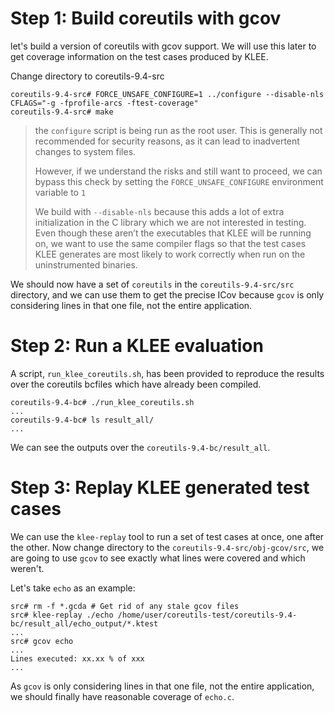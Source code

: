 # Step 1: Build coreutils with gcov

let's build a version of coreutils with gcov support. We will use this later to get coverage information on the test cases produced by KLEE.


Change directory to coreutils-9.4-src

```shell
coreutils-9.4-src# FORCE_UNSAFE_CONFIGURE=1 ../configure --disable-nls CFLAGS="-g -fprofile-arcs -ftest-coverage"
coreutils-9.4-src# make
```

> the `configure` script is being run as the root user. This is generally not recommended for security reasons, as it can lead to inadvertent changes to system files.
>
> However, if we understand the risks and still want to proceed, we can bypass this check by setting the `FORCE_UNSAFE_CONFIGURE` environment variable to `1`
>
> We build with `--disable-nls` because this adds a lot of extra initialization in the C library which we are not interested in testing. Even though these aren’t the executables that KLEE will be running on, we want to use the same compiler flags so that the test cases KLEE generates are most likely to work correctly when run on the uninstrumented binaries.

We should now have a set of `coreutils` in the `coreutils-9.4-src/src` directory, and we can use them to get the precise ICov because `gcov` is only considering lines in that one file, not the entire application.

# Step 2: Run a KLEE evaluation

A script, `run_klee_coreutils.sh`, has been provided to reproduce the results over the coreutils bcfiles which have already been compiled.

```shell
coreutils-9.4-bc# ./run_klee_coreutils.sh
...
coreutils-9.4-bc# ls result_all/
...
```

We can see the outputs over the `coreutils-9.4-bc/result_all`.

# Step 3: Replay KLEE generated test cases

We can use the `klee-replay` tool to run a set of test cases at once, one after the other. Now change directory to the `coreutils-9.4-src/obj-gcov/src`, we are going to use `gcov` to see exactly what lines were covered and which weren't.

Let's take `echo` as an example:

```shell
src# rm -f *.gcda # Get rid of any stale gcov files
src# klee-replay ./echo /home/user/coreutils-test/coreutils-9.4-bc/result_all/echo_output/*.ktest
...
src# gcov echo
...
Lines executed: xx.xx % of xxx
...
```

As `gcov` is only considering lines in that one file, not the entire application, we should finally have reasonable coverage of `echo.c`.

